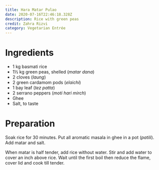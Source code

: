```yaml
---
title: Hara Matar Pulao
date: 2020-07-16T22:46:18.328Z
description: Rice with green peas
credit: Zahra Rizvi  
category: Vegetarian Entrée
---
```


# Ingredients
* 1 kg basmati rice
* 1½ kg green peas, shelled (_matar dana_)
* 2 cloves (_laung_)
* 2 green cardamom pods (_elaichi_)
* 1 bay leaf (_tez patta_)
* 2 serrano peppers (_moti hari mirch_)
* Ghee 
* Salt, to taste

# Preparation
Soak rice for 30 minutes. Put all aromatic masala in ghee in a pot (_patili_). Add matar and salt. 

When matar is half tender, add rice without water. Stir and add water to cover an inch above rice. Wait until the first boil then reduce the flame, cover lid and cook till tender.
